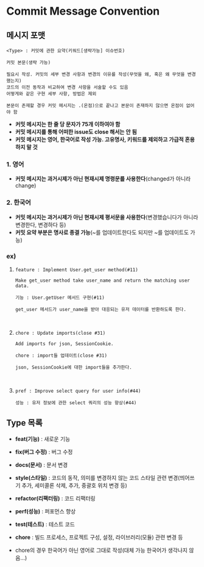 # Commit Message Convention

## 메시지 포맷

```
<Type> : 커밋에 관한 요약(키워드[생략가능] 이슈번호)

커밋 본문(생략 가능)

필요시 작성. 커밋의 세부 변경 사항과 변경의 이유를 작성(무엇을 왜, 혹은 왜 무엇을 변경했는지)
코드의 이전 동작과 비교하여 변경 사항을 서술할 수도 있음
어떻게와 같은 구현 세부 사항, 방법은 제외

본문이 존재할 경우 커밋 메시지는 .(온점)으로 끝나고 본문이 존재하지 않으면 온점이 없어야 함
```

- __커밋 메시지는 한 줄 당 문자가 75개 이하여야 함__
- __커밋 메시지를 통해 어떠한 issue도 close 해서는 안 됨__
- __커밋 메시지는 영어, 한국어로 작성 가능. 고유명사, 키워드를 제외하고 가급적 혼용하지 말 것__

### 1. 영어
- __커밋 메시지는 과거시제가 아닌 현재시제 명령문를 사용한다__(changed가 아니라 change)

### 2. 한국어
- __커밋 메시지는 과거시제가 아닌 현재시제 평서문을 사용한다__(변경했습니다가 아니라 변경한다, 변경하다 등)
- __커밋 요약 부분은 명사로 종결 가능__(~를 업데이트한다도 되지만 ~를 업데이트도 가능)

### ex)

1. 
    ```
    feature : Implement User.get_user method(#11)

    Make get_user method take user_name and return the matching user data.
    ```

    ```
    기능 : User.getUser 메서드 구현(#11)

    get_user 메서드가 user_name을 받아 대응되는 유저 데이터를 반환하도록 한다.
    ```

<br>

2.  
    ```
    chore : Update imports(close #31)

    Add imports for json, SessionCookie.
    ```

    ```
    chore : import들 업데이트(close #31)

    json, SessionCookie에 대한 import들을 추가한다.
    ```

<br>

3. 
    ```
    pref : Improve select query for user info(#44)
    ```

    ```
    성능 : 유저 정보에 관한 select 쿼리의 성능 향상(#44)
    ```

## Type 목록

- __feat(기능)__ : 새로운 기능
- __fix(버그 수정)__ : 버그 수정
- __docs(문서)__ : 문서 변경
- __style(스타일)__ : 코드의 동작, 의미를 변경하지 않는 코드 스타일 관련 변경(띄어쓰기 추가, 세미콜론 삭제, 추가, 중괄호 위치 변경 등)
- __refactor(리팩터링)__ : 코드 리팩터링 
- __perf(성능)__ : 퍼포먼스 향상
- __test(테스트)__ : 테스트 코드
- __chore__ : 빌드 프로세스, 프로젝트 구성, 설정, 라이브러리(모듈) 관련 변경 등

- chore의 경우 한국어가 아닌 영어로 그대로 작성(대체 가능 한국어가 생각나지 않음...)
